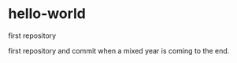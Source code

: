 # hello-world
first repository

first repository and commit when a mixed year is coming to the end.
